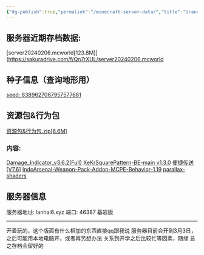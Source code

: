 ```yaml
---
{"dg-publish":true,"permalink":"/minecraft-server-data/","title":"Uranuser's minecraft server","created":"","updated":""}
---
```


## 服务器近期存档数据:
[server20240206.mcworld[123.8M]](https://sakuradrive.com/f/Qn7rXUL/server20240206.mcworld

## 种子信息（查询地形用）
[seed: 8389627067957577681](https://www.chunkbase.com/apps/seed-map#-8389627067957577681)

## 资源包&行为包
[资源包&行为包.zip[6.6M]](https://sakuradrive.com/f/yqVOehP/%E8%B5%84%E6%BA%90%E5%8C%85+%E8%A1%8C%E4%B8%BA%E5%8C%85.zip)
### 内容:
[Damage_Indicator_v3.6.2(Full)](https://mcpedl.com/damage-indicator-addon/)
[XeKrSquarePattern-BE-main v1.3.0]([github.com/OEOTYAN/XeKrSquarePattern-BE](https://github.com/OEOTYAN/XeKrSquarePattern-BE))
[便捷传送[V7.6]](https://klpbbs.com/forum.php?mod=viewthread&tid=115217&extra=&highlight=%E5%B0%8F%E5%9C%B0%E5%9B%BE&page=1)
[IndoArsenal-Weapon-Pack-Addon-MCPE-Behavior-1.19](https://www.9minecraft.net/indoarsenal-weapon-pack-addon-mcpe/)
[parallax-shaders](https://mcpedl.org/parallax-shaders-minecraft-pe/)

## 服务器信息
服务器地址: lanhai6.xyz
端口: 46387
基岩版

---
开着玩的，这个版面有什么相加的东西直接qq跟我说
服务器目前会开到3月3日，之后可能用本地电脑开，或者再另想办法
关系到开学之后比较忙等因素，随缘
总之存档会留好的